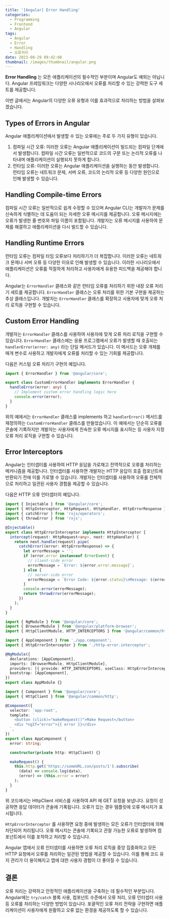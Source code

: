 ```yaml
---
title: '[Angular] Error Handling'
categories:
  - Programming
  - Frontend
  - Angular
tags:
  - Angular
  - Error
  - Handling
  - 오류처리
date: 2023-08-29 09:42:08
thumbnail: /images/thumbnail/angular.png
---
```


**Error Handling** 는 모든 애플리케이션의 필수적인 부분이며 Angular도 예외는 아닙니다. Angular 프레임워크는 다양한 시나리오에서 오류를 처리할 수 있는 강력한 도구 세트를 제공합니다.

이번 글에서는 Angular의 다양한 오류 유형과 이를 효과적으로 처리하는 방법을 살펴보겠습니다.

## Types of Errors in Angular

Angular 애플리케이션에서 발생할 수 있는 오류에는 주로 두 가지 유형이 있습니다.

1. 컴파일 시간 오류: 이러한 오류는 Angular 애플리케이션이 빌드되는 컴파일 단계에서 발생합니다. 컴파일 시간 오류는 일반적으로 코드의 구문 또는 논리적 오류를 나타내며 애플리케이션이 실행되지 못하게 합니다.
2. 런타임 오류: 이러한 오류는 Angular 애플리케이션을 실행하는 동안 발생합니다. 런타임 오류는 네트워크 문제, 서버 오류, 코드의 논리적 오류 등 다양한 원인으로 인해 발생할 수 있습니다.

## Handling Compile-time Errors

컴파일 시간 오류는 일반적으로 쉽게 수정할 수 있으며 Angular CLI는 개발자가 문제를 신속하게 식별하는 데 도움이 되는 자세한 오류 메시지를 제공합니다. 오류 메시지에는 오류가 발생한 줄 번호와 파일 이름이 포함됩니다. 개발자는 오류 메시지를 사용하여 문제를 해결하고 애플리케이션을 다시 빌드할 수 있습니다.

## Handling Runtime Errors

런타임 오류는 컴파일 타임 오류보다 처리하기가 더 복잡합니다. 이러한 오류는 네트워크 문제나 서버 오류 등 다양한 이유로 인해 발생할 수 있습니다. 이러한 시나리오에서 애플리케이션은 오류를 적절하게 처리하고 사용자에게 유용한 피드백을 제공해야 합니다.

Angular는 `ErrorHandler` 클래스와 같은 런타임 오류를 처리하기 위한 내장 오류 처리기 세트를 제공합니다. `ErrorHandler` 클래스는 오류 처리를 위한 기본 구현을 제공하는 추상 클래스입니다. 개발자는 `ErrorHandler` 클래스를 확장하고 사용자에 맞게 오류 처리 로직을 구현할 수 있습니다.

## Custom Error Handling

개발자는 `ErrorHandler` 클래스를 사용하여 사용자에 맞게 오류 처리 로직을 구현할 수 있습니다. `ErrorHandler` 클래스에는 응용 프로그램에서 오류가 발생할 때 호출되는 `handlerError(error: any)` 라는 단일 메서드가 있습니다. 이 메서드는 오류 개체를 매개 변수로 사용하고 개발자에게 오류를 처리할 수 있는 기회를 제공합니다.

다음은 커스텀 오류 처리기 구현의 예입니다.

```ts
import { ErrorHandler } from '@angular/core';

export class CustomErrorHandler implements ErrorHandler {
  handleError(error: any) {
    // Implement custom error handling logic here
    console.error(error);
  }
}
```

위의 예에서는 `ErrorHandler` 클래스를 implements 하고 `handlerError()` 메서드를 재정의하는 `CustomErrorHandler` 클래스를 만들었습니다. 이 예에서는 단순히 오류를 콘솔에 기록하지만 개발자는 사용자에게 친숙한 오류 메시지를 표시하는 등 사용자 지정 오류 처리 로직을 구현할 수 있습니다.

## Error Interceptors

Angular는 인터셉터를 사용하여 HTTP 응답을 가로채고 전역적으로 오류를 처리하는 메커니즘을 제공합니다. 인터셉터를 사용하면 개발자는 HTTP 응답이 호출 컴포넌트에 반환되기 전에 이를 가로챌 수 있습니다. 개발자는 인터셉터를 사용하여 오류를 전체적으로 처리하고 일관된 사용자 경험을 제공할 수 있습니다.

다음은 HTTP 오류 인터셉터의 예입니다.

```ts
import { Injectable } from '@angular/core';
import { HttpInterceptor, HttpRequest, HttpHandler, HttpErrorResponse } from '@angular/common/http';
import { catchError } from 'rxjs/operators';
import { throwError } from 'rxjs';

@Injectable()
export class HttpErrorInterceptor implements HttpInterceptor {
  intercept(request: HttpRequest<any>, next: HttpHandler) {
    return next.handle(request).pipe(
      catchError((error: HttpErrorResponse) => {
        let errorMessage = '';
        if (error.error instanceof ErrorEvent) {
          // client-side error
          errorMessage = `Error: ${error.error.message}`;
        } else {
          // server-side error
          errorMessage = `Error Code: ${error.status}\nMessage: ${error.message}`;
        }
        console.error(errorMessage);
        return throwError(errorMessage);
      })
    );
  }
}
```

```ts
import { NgModule } from '@angular/core';
import { BrowserModule } from '@angular/platform-browser';
import { HttpClientModule, HTTP_INTERCEPTORS } from '@angular/common/http';

import { AppComponent } from './app.component';
import { HttpErrorInterceptor } from './http-error.interceptor';

@NgModule({
  declarations: [AppComponent],
  imports: [BrowserModule, HttpClientModule],
  providers: [{ provide: HTTP_INTERCEPTORS, useClass: HttpErrorInterceptor, multi: true }],
  bootstrap: [AppComponent],
})
export class AppModule {}
```

```ts
import { Component } from '@angular/core';
import { HttpClient } from '@angular/common/http';

@Component({
  selector: 'app-root',
  template: `
    <button (click)="makeRequest()">Make Request</button>
    <div *ngIf="error">{{ error }}</div>
  `,
})
export class AppComponent {
  error: string;

  constructor(private http: HttpClient) {}

  makeRequest() {
    this.http.get('https://someURL.con/posts/1').subscribe(
      (data) => console.log(data),
      (error) => (this.error = error)
    );
  }
}
```

위 코드에서는 HttpClient 서비스를 사용하여 API 에 GET 요청을 보냅니다. 요청이 성공하면 응답 데이터가 콘솔에 기록됩니다. 오류가 있는 경우 템플릿에 오류 메시지가 표시됩니다.

`HttpErrorInterceptor` 를 사용하면 요청 중에 발생하는 모든 오류가 인터셉터에 의해 차단되어 처리됩니다. 오류 메시지는 콘솔에 기록되고 관찰 가능한 오류로 발생하며 컴포넌트에서 이를 포착하고 처리할 수 있습니다.

Angular 앱에서 오류 인터셉터를 사용하면 오류 처리 로직을 중앙 집중화하고 모든 HTTP 요청에서 오류를 처리하는 일관된 방법을 제공할 수 있습니다. 이를 통해 코드 유지 관리가 더 용이해지고 앱에 대한 사용자 경험이 더 좋아질 수 있습니다.

## 결론

오류 처리는 강력하고 안정적인 애플리케이션을 구축하는 데 필수적인 부분입니다. Angular에는 `try/catch` 블록 사용, 컴포넌트 수준에서 오류 처리, 오류 인터셉터 사용 등 오류를 처리하는 다양한 방법이 있습니다. 포괄적인 오류 처리 전략을 구현하면 애플리케이션이 사용자에게 원활하고 오류 없는 환경을 제공하도록 할 수 있습니다.
